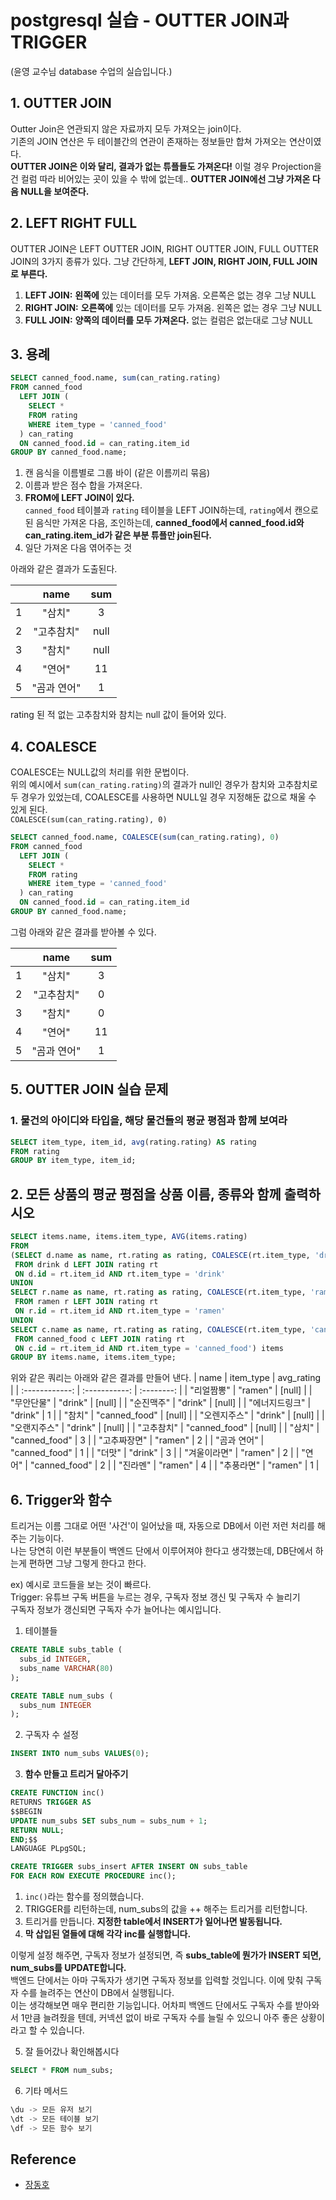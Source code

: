 # postgresql 실습 - OUTTER JOIN과 TRIGGER  
(윤영 교수님 database 수업의 실습입니다.)
## 1. OUTTER JOIN
Outter Join은 연관되지 않은 자료까지 모두 가져오는 join이다. <br>
기존의 JOIN 연산은 두 테이블간의 연관이 존재하는 정보들만 합쳐 가져오는 연산이였다. <br>
**OUTTER JOIN은 이와 달리, 결과가 없는 튜플들도 가져온다!** 이럴 경우 Projection을 건 컬럼 따라 비어있는 곳이 있을 수 밖에 없는데.. **OUTTER JOIN에선 그냥 가져온 다음 NULL을 보여준다.**  <br>


## 2. LEFT RIGHT FULL
OUTTER JOIN은 LEFT OUTTER JOIN, RIGHT OUTTER JOIN, FULL OUTTER JOIN의 3가지 종류가 있다. 그냥 간단하게, **LEFT JOIN, RIGHT JOIN, FULL JOIN로 부른다.** 
1. **LEFT JOIN:** **왼쪽에** 있는 데이터를 모두 가져옴. 오른쪽은 없는 경우 그냥 NULL 
2. **RIGHT JOIN:** **오른쪽에** 있는 데이터를 모두 가져옴. 왼쪽은 없는 경우 그냥 NULL 
3. **FULL JOIN:** **양쪽의 데이터를 모두 가져온다.** 없는 컬럼은 없는대로 그냥 NULL


## 3. 용례
```sql
SELECT canned_food.name, sum(can_rating.rating)
FROM canned_food
  LEFT JOIN (
    SELECT *
    FROM rating
    WHERE item_type = 'canned_food'
  ) can_rating
  ON canned_food.id = can_rating.item_id
GROUP BY canned_food.name;
```
1. 캔 음식을 이름별로 그룹 바이 (같은 이름끼리 묶음)
2. 이름과 받은 점수 합을 가져온다.
3. **FROM에 LEFT JOIN이 있다.** <br> `canned_food` 테이블과 `rating` 테이블을 LEFT JOIN하는데, `rating`에서 캔으로 된 음식만 가져온 다음, 조인하는데, **canned_food에서 canned_food.id와 can_rating.item_id가 같은 부분 튜플만 join된다.**
4. 일단 가져온 다음 엮어주는 것 

아래와 같은 결과가 도출된다. <br>

|       |    name     |  sum  |
| :---: | :---------: | :---: |
|   1   |   "삼치"    |   3   |
|   2   | "고추참치"  | null  |
|   3   |   "참치"    | null  |
|   4   |   "연어"    |  11   |
|   5   | "곰과 연어" |   1   |

rating 된 적 없는 고추참치와 참치는 null 값이 들어와 있다.

## 4. COALESCE
COALESCE는 NULL값의 처리를 위한 문법이다. <br>
위의 예시에서 `sum(can_rating.rating)`의 결과가 null인 경우가 참치와 고추참치로 두 경우가 있었는데, COALESCE를 사용하면 NULL일 경우 지정해둔 값으로 채울 수 있게 된다. <br>
`COALESCE(sum(can_rating.rating), 0)`
```sql
SELECT canned_food.name, COALESCE(sum(can_rating.rating), 0)
FROM canned_food
  LEFT JOIN (
    SELECT *
    FROM rating
    WHERE item_type = 'canned_food'
  ) can_rating
  ON canned_food.id = can_rating.item_id
GROUP BY canned_food.name;
```

그럼 아래와 같은 결과를 받아볼 수 있다. <br>

|       |    name     |  sum  |
| :---: | :---------: | :---: |
|   1   |   "삼치"    |   3   |
|   2   | "고추참치"  |   0   |
|   3   |   "참치"    |   0   |
|   4   |   "연어"    |  11   |
|   5   | "곰과 연어" |   1   |

## 5. OUTTER JOIN 실습 문제
### 1. 물건의 아이디와 타입을, 해당 물건들의 평균 평점과 함께 보여라
```sql
SELECT item_type, item_id, avg(rating.rating) AS rating
FROM rating
GROUP BY item_type, item_id;
```
## 2. 모든 상품의 평균 평점을 상품 이름, 종류와 함께 출력하시오

```sql
SELECT items.name, items.item_type, AVG(items.rating)
FROM
(SELECT d.name as name, rt.rating as rating, COALESCE(rt.item_type, 'drink') as item_type
 FROM drink d LEFT JOIN rating rt 
 ON d.id = rt.item_id AND rt.item_type = 'drink'
UNION
SELECT r.name as name, rt.rating as rating, COALESCE(rt.item_type, 'ramen') as item_type
 FROM ramen r LEFT JOIN rating rt 
 ON r.id = rt.item_id AND rt.item_type = 'ramen'
UNION
SELECT c.name as name, rt.rating as rating, COALESCE(rt.item_type, 'canned_food') as item_type
 FROM canned_food c LEFT JOIN rating rt 
 ON c.id = rt.item_id AND rt.item_type = 'canned_food') items
GROUP BY items.name, items.item_type;
```
위와 같은 쿼리는 아래와 같은 결과를 만들어 낸다.
|      name      |   item_type   | avg_rating |
| :------------: | :-----------: | :--------: |
|   "리얼짬뽕"   |    "ramen"    |   [null]   |
|   "무안단물"   |    "drink"    |   [null]   |
|   "순진맥주"   |    "drink"    |   [null]   |
| "에너지드링크" |    "drink"    |     1      |
|     "참치"     | "canned_food" |   [null]   |
|  "오렌지주스"  |    "drink"    |   [null]   |
|  "오랜지주스"  |    "drink"    |   [null]   |
|   "고추참치"   | "canned_food" |   [null]   |
|     "삼치"     | "canned_food" |     3      |
|  "고추짜장면"  |    "ramen"    |     2      |
|  "곰과 연어"   | "canned_food" |     1      |
|     "더맛"     |    "drink"    |     3      |
|  "겨울이라면"  |    "ramen"    |     2      |
|     "연어"     | "canned_food" |     2      |
|    "진라멘"    |    "ramen"    |     4      |
|   "추풍라면"   |    "ramen"    |     1      |


## 6. Trigger와 함수

트리거는 이름 그대로 어떤 '사건'이 일어났을 때, 자동으로 DB에서 이런 저런 처리를 해주는 기능이다. <br> 
나는 당연히 이런 부분들이 백엔드 단에서 이루어져야 한다고 생각했는데, DB단에서 하는게 편하면 그냥 그렇게 한다고 한다.  <br>

ex) 예시로 코드들을 보는 것이 빠르다. <br>
Trigger: 유튜브 구독 버튼을 누르는 경우, 구독자 정보 갱신 및 구독자 수 늘리기 <br>
구독자 정보가 갱신되면 구독자 수가 늘어나는 예시입니다. <br>

1. 테이블들
```sql
CREATE TABLE subs_table (
  subs_id INTEGER,
  subs_name VARCHAR(80)
);

CREATE TABLE num_subs (
  subs_num INTEGER
);
```

2. 구독자 수 설정
```sql
INSERT INTO num_subs VALUES(0);
```

3. **함수 만들고 트리거 달아주기**
```sql
CREATE FUNCTION inc()
RETURNS TRIGGER AS
$$BEGIN
UPDATE num_subs SET subs_num = subs_num + 1;
RETURN NULL;
END;$$
LANGUAGE PLpgSQL;

CREATE TRIGGER subs_insert AFTER INSERT ON subs_table
FOR EACH ROW EXECUTE PROCEDURE inc();
```

1. `inc()`라는 함수를 정의했습니다. 
2. TRIGGER를 리턴하는데, num_subs의 값을 ++ 해주는 트리거를 리턴합니다.
3. 트리거를 만듭니다. **지정한 table에서 INSERT가 일어나면 발동됩니다.**
4. **막 삽입된 열들에 대해 각각 inc를 실행합니다.**


이렇게 설정 해주면, 구독자 정보가 설정되면, 즉 **subs_table에 뭔가가 INSERT 되면, num_subs를 UPDATE합니다.** <br>
백엔드 단에서는 아마 구독자가 생기면 구독자 정보를 입력할 것입니다. 이에 맞춰 구독자 수를 늘려주는 연산이 DB에서 실행됩니다. <BR>
이는 생각해보면 매우 편리한 기능입니다. 어차피 백엔드 단에서도 구독자 수를 받아와서 1만큼 늘려줬을 텐데, 커넥션 없이 바로 구독자 수를 늘릴 수 있으니 아주 좋은 상황이라고 할 수 있습니다.

5. 잘 들어갔나 확인해봅시다
```sql
SELECT * FROM num_subs;
```

6. 기타 메서드
```sql
\du -> 모든 유저 보기
\dt -> 모든 테이블 보기
\df -> 모든 함수 보기
```
## Reference
- [장동호](https://github.com/jjddhh)
